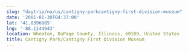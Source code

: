 ```yaml
---
slug: "daytrip/na/us/cantigny-parkcantigny-first-division-museum"
date: '2001-01-30T04:37:00'
lat: '41.8396885'
lng: '-88.1144943'
location: Wheaton, DuPage County, Illinois, 60189, United States
title: Cantigny Park/Cantigny First Division Museum
---
```



